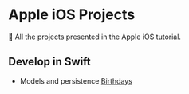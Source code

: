 # Apple iOS Projects

📱 All the projects presented in the Apple iOS tutorial.

## Develop in Swift

- Models and persistence
  [Birthdays](./Birthdays/)
